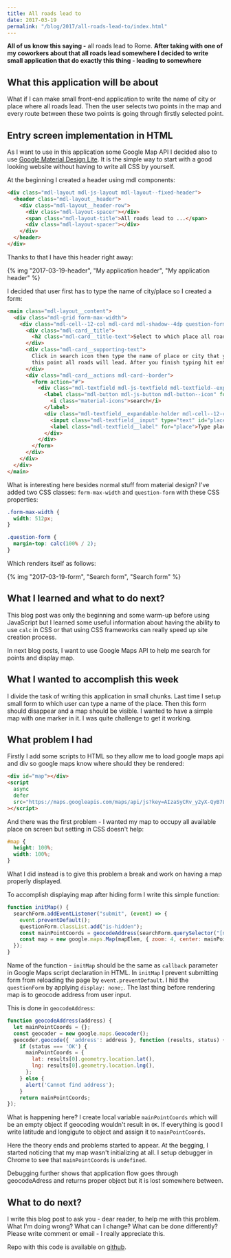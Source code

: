 ```yaml
---
title: All roads lead to
date: 2017-03-19
permalink: "/blog/2017/all-roads-lead-to/index.html"
---
```


**All of us know this saying -** all roads lead to Rome. **After taking
with one of my coworkers about that all roads lead somewhere I decided
to write small application that do exactly this thing - leading to
somewhere**

## What this application will be about

What if I can make small front-end application to write the name of
city or place where all roads lead. Then the user selects two points in
the map and every route between these two points is going through
firstly selected point.

## Entry screen implementation in HTML

As I want to use in this application some Google Map API I decided also
to use [Google Material Design Lite](https://getmdl.io/). It is the simple
way to start with a good looking website without having to write all CSS
by yourself.

At the beginning I created a header using mdl components:

```html
<div class="mdl-layout mdl-js-layout mdl-layout--fixed-header">
  <header class="mdl-layout__header">
    <div class="mdl-layout__header-row">
      <div class="mdl-layout-spacer"></div>
      <span class="mdl-layout-title">All roads lead to ...</span>
      <div class="mdl-layout-spacer"></div>
    </div>
  </header>
</div>
```

Thanks to that I have this header right away:

{% img "2017-03-19-header", "My application header", "My application header" %}

I decided that user first has to type the name of city/place so I
created a form:

```html
<main class="mdl-layout__content">
  <div class="mdl-grid form-max-width">
    <div class="mdl-cell--12-col mdl-card mdl-shadow--4dp question-form">
      <div class="mdl-card__title">
        <h2 class="mdl-card__title-text">Select to which place all roads lead</h2>
      </div>
      <div class="mdl-card__supporting-text">
        Click in search icon then type the name of place or city that you want to be your point. To
        this point all roads will lead. After you finish typing hit enter.
      </div>
      <div class="mdl-card__actions mdl-card--border">
        <form action="#">
          <div class="mdl-textfield mdl-js-textfield mdl-textfield--expandable">
            <label class="mdl-button mdl-js-button mdl-button--icon" for="place">
              <i class="material-icons">search</i>
            </label>
            <div class="mdl-textfield__expandable-holder mdl-cell--12-col">
              <input class="mdl-textfield__input" type="text" id="place" />
              <label class="mdl-textfield__label" for="place">Type place...</label>
            </div>
          </div>
        </form>
      </div>
    </div>
  </div>
</main>
```

What is interesting here besides normal stuff from material design? I've
added two CSS classes: `form-max-width` and `question-form` with these
CSS properties:

```css
.form-max-width {
  width: 512px;
}

.question-form {
  margin-top: calc(100% / 2);
}
```

Which renders itself as follows:

{% img "2017-03-19-form", "Search form", "Search form" %}

## What I learned and what to do next?

This blog post was only the beginning and some warm-up before using
JavaScript but I learned some useful information about having the
ability to use `calc` in CSS or that using CSS frameworks can really
speed up site creation process.

In next blog posts, I want to use Google Maps API to help me search for
points and display map.

## What I wanted to accomplish this week

I divide the task of writing this application in small chunks. Last time
I setup small form to which user can type a name of the place. Then this
form should disappear and a map should be visible. I wanted to have a
simple map with one marker in it. I was quite challenge to get it
working.

## What problem I had

Firstly I add some scripts to HTML so they allow me to load google maps
api and div so google maps know where should they be rendered:

```html
<div id="map"></div>
<script
  async
  defer
  src="https://maps.googleapis.com/maps/api/js?key=AIzaSyCRv_y2yX-QyB7LcQDZKPYaItS8p3AYEQg&callback=initMap"
></script>
```

And there was the first problem - I wanted my map to occupy all
available place on screen but setting in CSS doesn't help:

```css
#map {
  height: 100%;
  width: 100%;
}
```

What I did instead is to give this problem a break and work on having a
map properly displayed.

To accomplish displaying map after hiding form I write this simple
function:

```javascript
function initMap() {
  searchForm.addEventListener("submit", (event) => {
    event.preventDefault();
    questionForm.classList.add("is-hidden");
    const mainPointCoords = geocodeAddress(searchForm.querySelector("[name=place]").value);
    const map = new google.maps.Map(mapElem, { zoom: 4, center: mainPointCoords });
  });
}
```

Name of the function - `initMap` should be the same as `callback`
parameter in Google Maps script declaration in HTML. In `initMap` I
prevent submitting form from reloading the page by
`event.preventDefault`. I hid the `questionForm` by applying
`display: none;`. The last thing before rendering map is to geocode
address from user input.

This is done in `geocodeAddress`:

```javascript
function geocodeAddress(address) {
  let mainPointCoords = {};
  const geocoder = new google.maps.Geocoder();
  geocoder.geocode({ 'address': address }, function (results, status) {
    if (status === 'OK') {
      mainPointCoords = {
        lat: results[0].geometry.location.lat(),
        lng: results[0].geometry.location.lng(),
      };
    } else {
      alert('Cannot find address');
    }
    return mainPointCoords;
});
```

What is happening here? I create local variable `mainPointCoords` which
will be an empty object if geocoding wouldn't result in `OK`. If
everything is good I write latitude and longigute to object and
assign it to `mainPointCoords`.

Here the theory ends and problems started to appear. At the begging, I
started noticing that my map wasn't initializing at all. I setup
debugger in Chrome to see that `mainPointCoords` is `undefined`.

Debugging further shows that application flow goes through geocodeAdress
and returns proper object but it is lost somewhere between.

## What to do next?

I write this blog post to ask you - dear reader, to help me with this
problem. What I'm doing wrong? What can I change? What can be done
differently? Please write comment or email - I really appreciate this.

Repo with this code is available on
[github](https://github.com/krzysztofzuraw/all-roads-lead-to).
